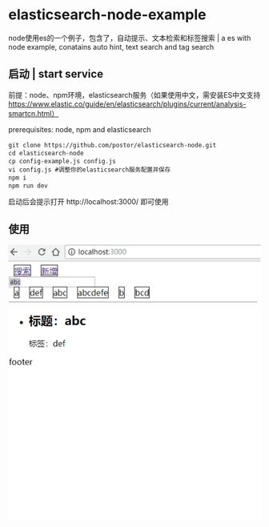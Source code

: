 # elasticsearch-node-example

node使用es的一个例子，包含了，自动提示、文本检索和标签搜索 | a es with node example, conatains auto hint, text search and tag search

## 启动 | start service

前提：node、npm环境，elasticsearch服务（如果使用中文，需安装ES中文支持 https://www.elastic.co/guide/en/elasticsearch/plugins/current/analysis-smartcn.html）

prerequisites: node, npm and elasticsearch

```
git clone https://github.com/postor/elasticsearch-node.git
cd elasticsearch-node
cp config-example.js config.js
vi config.js #调整你的elasticsearch服务配置并保存
npm i
npm run dev
```

启动后会提示打开 http://localhost:3000/ 即可使用

## 使用

![screenshot](./screenshot.gif)
